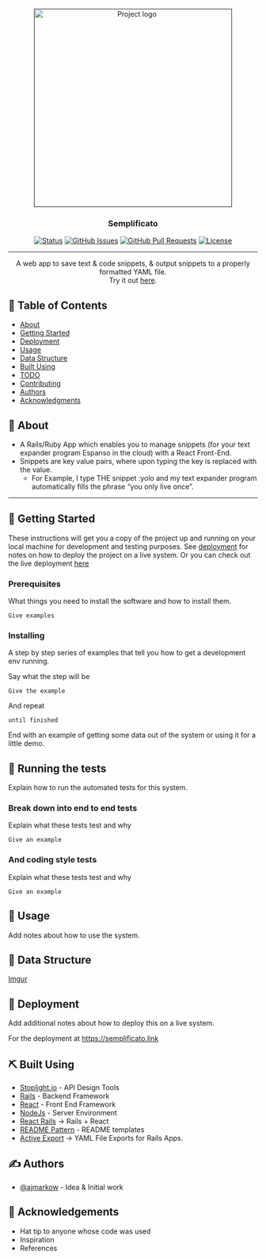 <p align="center">
  <a href="" rel="noopener">
 <img width=400px  src="https://i.imgur.com/Ot2y5Yk.png" alt="Project logo"></a>
</p>

<h3 align="center">Semplificato</h3>

<div align="center">

[![Status](https://img.shields.io/badge/status-active-success.svg)]()
[![GitHub Issues](https://img.shields.io/github/issues/ajmarkow/semplificato.svg)](https://github.com/ajmarkow/semplificato/issues)
[![GitHub Pull Requests](https://img.shields.io/github/issues-pr/kylelobo/The-Documentation-Compendium.svg)](https://github.com/ajmarkow/semplificato/pulls)
[![License](https://img.shields.io/badge/license-MIT-blue.svg)](/LICENSE)

</div>

---

<p align="center"> A web app to save text & code snippets, & output snippets to a properly formatted YAML file.
    <br> 
    Try it out <a href="https://semplificato.link">here</a>.
</p>

## 📝 Table of Contents

- [About](#about)
- [Getting Started](#getting_started)
- [Deployment](#deployment)
- [Usage](#usage)
- [Data Structure](#data_structure)
- [Built Using](#built_using)
- [TODO](../TODO.md)
- [Contributing](../CONTRIBUTING.md)
- [Authors](#authors)
- [Acknowledgments](#acknowledgement)

## 🧐 About <a name = "about"></a>

- A Rails/Ruby App which enables you to manage snippets (for your text expander program Espanso in the cloud) with a React Front-End.
- Snippets are key value pairs, where upon typing the key is replaced with the value.
  - For Example, I type THE snippet :yolo and my text expander program automatically fills the phrase “you only live once”.

---

## 🏁 Getting Started <a name = "getting_started"></a>

These instructions will get you a copy of the project up and running on your local machine for development and testing purposes. See [deployment](#deployment) for notes on how to deploy the project on a live system. Or you can check out the live deployment <a href="https://semplificato.link">here</a>

### Prerequisites

What things you need to install the software and how to install them.

```
Give examples
```

### Installing

A step by step series of examples that tell you how to get a development env running.

Say what the step will be

```
Give the example
```

And repeat

```
until finished
```

End with an example of getting some data out of the system or using it for a little demo.

## 🔧 Running the tests <a name = "tests"></a>

Explain how to run the automated tests for this system.

### Break down into end to end tests

Explain what these tests test and why

```
Give an example
```

### And coding style tests

Explain what these tests test and why

```
Give an example
```

## 🎈 Usage <a name="usage"></a>

Add notes about how to use the system.

## 🏁 Data Structure <a name = "data_structure"></a>

[Imgur](https://imgur.com/RprZjk1.png)

## 🚀 Deployment <a name = "deployment"></a>

Add additional notes about how to deploy this on a live system.

For the deployment at https://semplificato.link

## ⛏️ Built Using <a name = "built_using"></a>

- [Stoplight.io](https://stoplight.io/) - API Design Tools
- [Rails](https://rubyonrails.org/) - Backend Framework
- [React](https://reactjs.org/) - Front End Framework
- [NodeJs](https://nodejs.org/en/) - Server Environment
- [React Rails](https://github.com/reactjs/react-rails) → Rails + React
- [README Pattern](https://marketplace.visualstudio.com/items?itemName=thomascsd.vscode-readme-pattern) - README templates
- [Active Export](https://github.com/kengos/active_export) → YAML File Exports for Rails Apps.

## ✍️ Authors <a name = "authors"></a>

- [@ajmarkow](https://github.com/ajmarkow) - Idea & Initial work

## 🎉 Acknowledgements <a name = "acknowledgement"></a>

- Hat tip to anyone whose code was used
- Inspiration
- References
